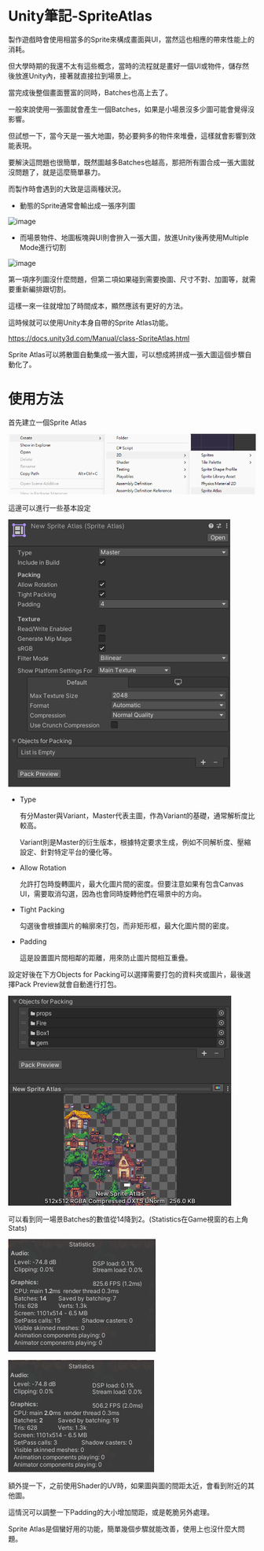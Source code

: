 # Unity筆記-SpriteAtlas
製作遊戲時會使用相當多的Sprite來構成畫面與UI，當然這也相應的帶來性能上的消耗。

但大學時期的我還不太有這些概念，當時的流程就是畫好一個UI或物件，儲存然後放進Unity內，接著就直接拉到場景上。

當完成後整個畫面豐富的同時，Batches也高上去了。

一般來說使用一張圖就會產生一個Batches，如果是小場景沒多少圖可能會覺得沒影響。

但試想一下，當今天是一張大地圖，勢必要夠多的物件來堆疊，這樣就會影響到效能表現。

要解決這問題也很簡單，既然圖越多Batches也越高，那把所有圖合成一張大圖就沒問題了，就是這麼簡單暴力。

而製作時會遇到的大致是這兩種狀況。

- 動態的Sprite通常會輸出成一張序列圖

![image](https://i.imgur.com/7Dqaszt.png)

- 而場景物件、地圖板塊與UI則會拚入一張大圖，放進Unity後再使用Multiple Mode進行切割

![image](https://imgur.com/Zq1oISa.png)

第一項序列圖沒什麼問題，但第二項如果碰到需要換圖、尺寸不對、加圖等，就需要重新編排跟切割。

這樣一來一往就增加了時間成本，顯然應該有更好的方法。

這時候就可以使用Unity本身自帶的Sprite Atlas功能。

https://docs.unity3d.com/Manual/class-SpriteAtlas.html

Sprite Atlas可以將散圖自動集成一張大圖，可以想成將拼成一張大圖這個步驟自動化了。

# 使用方法

首先建立一個Sprite Atlas

![image](https://github.com/KiroKuru/Unity-Note-SpriteAtlas/blob/main/SpriteAtlasCreate.png)

這邊可以進行一些基本設定

![image](https://github.com/KiroKuru/Unity-Note-SpriteAtlas/blob/main/SpriteAtlasSetting.png)

- Type
  
  有分Master與Variant，Master代表主圖，作為Variant的基礎，通常解析度比較高。

  Variant則是Master的衍生版本，根據特定要求生成，例如不同解析度、壓縮設定、針對特定平台的優化等。

- Allow Rotation
  
  允許打包時旋轉圖片，最大化圖片間的密度。但要注意如果有包含Canvas UI，需要取消勾選，因為也會同時旋轉他們在場景中的方向。

- Tight Packing

  勾選後會根據圖片的輪廓來打包，而非矩形框，最大化圖片間的密度。

- Padding

  這是設置圖片間相鄰的距離，用來防止圖片間相互重疊。

設定好後在下方Objects for Packing可以選擇需要打包的資料夾或圖片，最後選擇Pack Preview就會自動進行打包。

![image](https://github.com/KiroKuru/Unity-Note-SpriteAtlas/blob/main/SpriteAtlasPacking.png)

可以看到同一場景Batches的數值從14降到2。(Statistics在Game視窗的右上角Stats)

![image](https://github.com/KiroKuru/Unity-Note-SpriteAtlas/blob/main/SpriteAtlasBefore.png)

![image](https://github.com/KiroKuru/Unity-Note-SpriteAtlas/blob/main/SpriteAtlasAfter.png)

額外提一下，之前使用Shader的UV時，如果圖與圖的間距太近，會看到附近的其他圖。

這情況可以調整一下Padding的大小增加間距，或是乾脆另外處理。


Sprite Atlas是個蠻好用的功能，簡單幾個步驟就能改善，使用上也沒什麼大問題。
